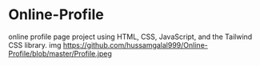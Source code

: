 # Online-Profile
  online profile page project using HTML, CSS, JavaScript, and the Tailwind CSS library. 
img https://github.com/hussamgalal999/Online-Profile/blob/master/Profile.jpeg
